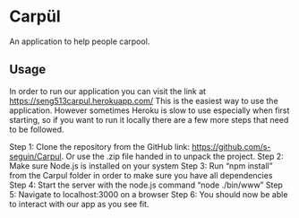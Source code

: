 # Carpül
An application to help people carpool.

## Usage
In order to run our application you can visit the link at https://seng513carpul.herokuapp.com/ 
This is the easiest way to use the application. However sometimes Heroku is slow to use especially when first starting, so if you want to run it locally there are a few more steps that need to be followed. 

Step 1: Clone the repository from the GitHub link: https://github.com/s-seguin/Carpul. Or use the .zip file handed in to unpack the project.
Step 2: Make sure Node.js is installed on your system
Step 3: Run “npm install” from the Carpul folder in order to make sure you have all dependencies
Step 4: Start the server with the node.js command “node ./bin/www” 
Step 5: Navigate to localhost:3000 on a browser
Step 6: You should now be able to interact with our app as you see fit. 
